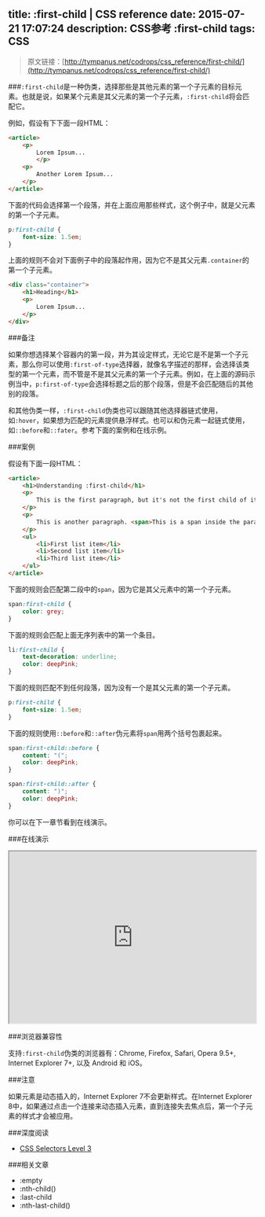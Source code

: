 title: :first-child | CSS reference 
date: 2015-07-21 17:07:24
description: CSS参考 :first-child
tags: CSS
---

> 原文链接：[http://tympanus.net/codrops/css_reference/first-child/](http://tympanus.net/codrops/css_reference/first-child/)

###`:first-child`是一种伪类，选择那些是其他元素的第一个子元素的目标元素。也就是说，如果某个元素是其父元素的第一个子元素，`:first-child`将会匹配它。

例如，假设有下下面一段HTML：

```html
<article>
    <p>
        Lorem Ipsum...
        </p>
    <p>
        Another Lorem Ipsum...
    </p>
</article>
```

<!--more-->

下面的代码会选择第一个段落，并在上面应用那些样式，这个例子中，就是父元素的第一个子元素。

```css
p:first-child {
    font-size: 1.5em;
}
```

上面的规则不会对下面例子中的段落起作用，因为它不是其父元素`.container`的第一个子元素。

```html
<div class="container">
    <h1>Heading</h1>
    <p>
        Lorem Ipsum...
    </p>
</div>
```

###备注

如果你想选择某个容器内的第一段，并为其设定样式，无论它是不是第一个子元素，那么你可以使用`:first-of-type`选择器，就像名字描述的那样，会选择该类型的第一个元素，而不管是不是其父元素的第一个子元素。例如，在上面的源码示例当中，`p:first-of-type`会选择标题之后的那个段落，但是不会匹配随后的其他别的段落。

和其他伪类一样，`:first-child`伪类也可以跟随其他选择器链式使用，如`:hover`，如果想为匹配的元素提供悬浮样式。也可以和伪元素一起链式使用，如`::before`和`::fater`。参考下面的案例和在线示例。

###案例

假设有下面一段HTML：

```html
<article>
    <h1>Understanding :first-child</h1>
    <p>
        This is the first paragraph, but it's not the first child of its parent.
    </p>
    <p>
        This is another paragraph. <span>This is a span inside the paragraph.</span>
    </p>
    <ul>
        <li>First list item</li>
        <li>Second list item</li>
        <li>Third list item</li>
    </ul>
</article>
```

下面的规则会匹配第二段中的`span`，因为它是其父元素中的第一个子元素。

```css
span:first-child {
    color: grey;
}
```

下面的规则会匹配上面无序列表中的第一个条目。

```css
li:first-child {
    text-decoration: underline;
    color: deepPink;
}
```

下面的规则匹配不到任何段落，因为没有一个是其父元素的第一个子元素。

```css
p:first-child {
    font-size: 1.5em;
}
```

下面的规则使用`::before`和`::after`伪元素将`span`用两个括号包裹起来。

```css
span:first-child::before {
    content: "(";
    color: deepPink;
}

span:first-child::after {
    content: ")";
    color: deepPink;
}
```

你可以在下一章节看到在线演示。

###在线演示

<iframe src="http://tympanus.net/codrops-playground/SaraSoueidan/zaSPYYp7/embed/result,html,css/" width="100%" height="350px"></iframe>

###浏览器兼容性

支持`:first-child`伪类的浏览器有：Chrome, Firefox, Safari, Opera 9.5+, Internet Explorer 7+, 以及 Android 和 iOS。

###注意

如果元素是动态插入的，Internet Explorer 7不会更新样式。在Internet Explorer 8中，如果通过点击一个连接来动态插入元素，直到连接失去焦点后，第一个子元素的样式才会被应用。

###深度阅读

* [CSS Selectors Level 3](http://dev.w3.org/csswg/selectors3/#first-child-pseudo)

###相关文章

* :empty
* :nth-child()
* :last-child
* :nth-last-child()

